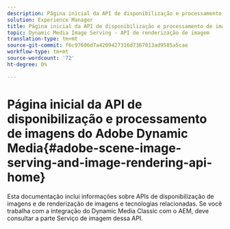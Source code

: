 ```yaml
---
description: Página inicial da API de disponibilização e processamento de imagens do Adobe Dynamic Media
solution: Experience Manager
title: Página inicial da API de disponibilização e processamento de imagens do Adobe Dynamic Media
topic: Dynamic Media Image Serving - API de renderização de imagem
translation-type: tm+mt
source-git-commit: f6c97606d7a4209427316d7367013ad9585a5cae
workflow-type: tm+mt
source-wordcount: '72'
ht-degree: 0%

---
```



# Página inicial da API de disponibilização e processamento de imagens do Adobe Dynamic Media{#adobe-scene-image-serving-and-image-rendering-api-home}

Esta documentação inclui informações sobre APIs de disponibilização de imagens e de renderização de imagens e tecnologias relacionadas. Se você trabalha com a integração do Dynamic Media Classic com o AEM, deve consultar a parte Serviço de imagem dessa API.